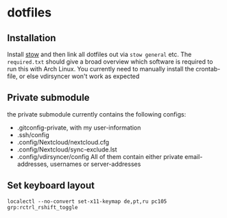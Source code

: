 # dotfiles

## Installation
Install [stow](https://www.gnu.org/software/stow/) and then link all dotfiles out via `stow general` etc. 
The `required.txt` should give a broad overview which software is required to run this with Arch Linux. 
You currently need to manually install the crontab-file, or else vdirsyncer won't work as expected

## Private submodule
the private submodule currently contains the following configs: 
- .gitconfig-private, with my user-information
- .ssh/config
- .config/Nextcloud/nextcloud.cfg 
- .config/Nextcloud/sync-exclude.lst
- .config/vdirsyncer/config
All of them contain either private email-addresses, usernames or server-addresses

## Set keyboard layout
`localectl --no-convert set-x11-keymap de,pt,ru pc105 grp:rctrl_rshift_toggle`
